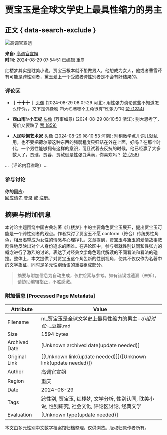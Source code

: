 # 贾宝玉是全球文学史上最具性缩力的男主

## 正文 { data-search-exclude }


![高调官宣姐](https://img3.doubanio.com/icon/up204464366-13.jpg)

**来自:** [高调官宣姐](https://www.douban.com/people/204464366/)  
**时间:** 2024-08-29 07:54:51 已编辑 重庆

红楼梦其实是耽美小说，贾宝玉根本就不想做男人，他想成为女人，他或者曹雪芹有可能是跨性别者，黛玉爱上一个受或者跨性别者是不会有好结果的。

### 评论区  
- **丨十十十丨** [头像](https://www.douban.com/people/purarara/) (2024-08-29 08:09:29 河北): 用性张力谈论这些不知道怎么评价。。又不是偶像剧 四大名著哪个主角很有“性张力”吗 [赞 (1234)](javascript:void(0);)

- **西山雨✨小王妃** [头像](https://www.douban.com/people/250581014/) (万事如意) (2024-08-29 08:10:50 浙江): 别大思考了，房价又要跌了 [赞 (859)](javascript:void(0);)

- **人民吵架艺术家** [头像](https://www.douban.com/people/183191808/) (2024-08-29 08:10:53 河南): 别稍微学点儿词儿就乱用，也不要把荷尔蒙这种东西的强弱程度只归结在外在上面，好吗？在那个时代，一个男性能够拥有这样的意识，而且试着去反抗的时候，他已经赢了大多数人了，贾琏，贾蓉，贾赦倒是性张力满满，你喜欢吗？ [赞 (758)](javascript:void(0);)

...（评论内容省略）...

### 参与讨论  
**你的回应:**  
回应请先 [登录](#) 或 [注册](/accounts/register?reason=discuss)。
<!-- tcd_original_link https://m.douban.com/group/topic/310619630/ -->


## 摘要与附加信息

<!-- tcd_abstract -->
本讨论主题围绕中国古典名著《红楼梦》中的主要角色贾宝玉展开，提出贾宝玉可能是一个跨性别者的观点。作者探讨了贾宝玉不愿 conform（符合）传统男性角色，相反渴望成为女性的情感与心理挣扎。文章提到，贾宝玉与黛玉的爱情故事悲剧性地反映出对个人身份追求的困难。在评论区中，参与者就性别认同和性张力的概念进行了激烈的讨论，表达了对经典文学角色现代解读的不同看法和看法的碰撞。整体上，本文提供了对贾宝玉这个角色新的性别视角，使其不仅仅作为名著中的文学象征，同时是多元性别话语的重要组成部分。
<!-- tcd_abstract_end -->

> 摘要与附加信息为自动生成，仅供检索与参考。如有错误或遗漏（未知），请协助编辑指正，不胜感激。

### 附加信息 [Processed Page Metadata]

| Attribute       | Value                                  |
|-----------------|----------------------------------------|
| Filename        | m_贾宝玉是全球文学史上最具性缩力的男主-_小组讨论_-_豆瓣.md                             |
| Size            | 1594 bytes                           |
| Archived Date   | [Unknown archived date(update needed)]                             |
| Original Link   | [[Unknown link(update needed)]]([Unknown link(update needed)])                       |
| Author          | 高调官宣姐                               |
| Region          | 重庆                               |
| Date            | 2024-08-29                                 |
| Tags            | 跨性别, 贾宝玉, 红楼梦, 文学分析, 性别认同, 耽美小说, 性别研究, 社会文化, 评论区讨论, 经典文学                                 |
| Evaluation            | [Unknown type(update needed)]                                 |
<!-- tcd_table_end -->

本文由多元性别中文数字档案馆归档整理，仅供浏览。版权归原作者所有。
